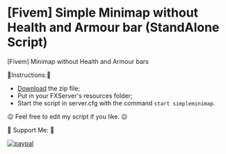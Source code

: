 # [Fivem] Simple Minimap without Health and Armour bar (StandAlone Script)
[Fivem] Minimap without Health and Armour bars

📜Instructions:📜

- [Download](https://github.com/JPGAMER8/SimpleMinimap/releases/download/SimpleMinimap_v1.0/simpleminimap.zip) the zip file;
- Put in your FXServer's resources folder;
- Start the script in server.cfg with the command ```start simpleminimap```.



😉 Feel free to edit my script if you like. 😉


🎁 Support Me: 🎁

[![paypal](https://media.discordapp.net/attachments/822839781481381938/890060488451424296/paypal-donate-button-high-quality-png-300x171_1.png)](https://www.paypal.me/JoaoPedroJP)
